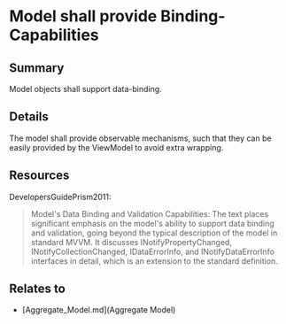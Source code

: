 # Model shall provide Binding-Capabilities

## Summary
Model objects shall support data-binding.

## Details
The model shall provide observable mechanisms, such that they can be easily provided by the ViewModel to avoid extra wrapping.

## Resources
DevelopersGuidePrism2011:
> Model's Data Binding and Validation Capabilities: The text places significant emphasis on the model's ability to support data binding and validation, going beyond the typical description of the model in standard MVVM. It discusses INotifyPropertyChanged, INotifyCollectionChanged, IDataErrorInfo, and INotifyDataErrorInfo interfaces in detail, which is an extension to the standard definition.


## Relates to

* [Aggregate_Model.md](Aggregate Model)
